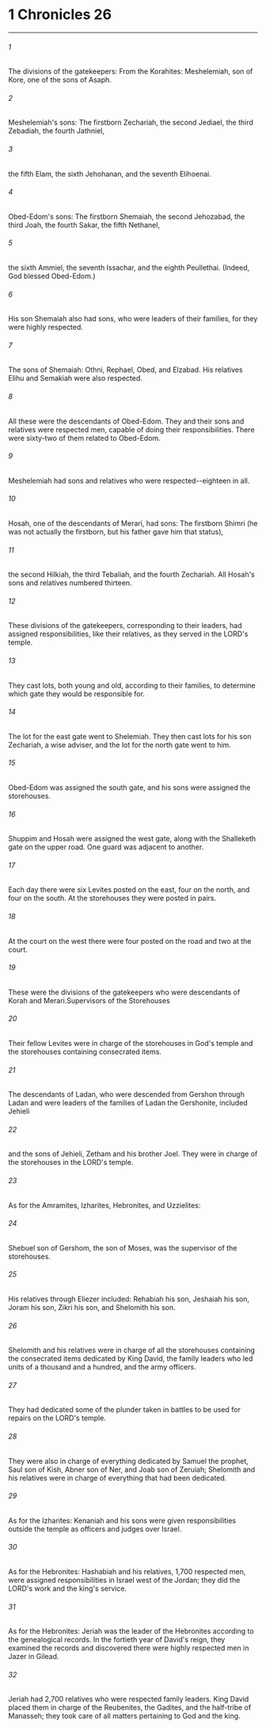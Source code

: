 # 1 Chronicles 26
***



###### 1 
The divisions of the gatekeepers: From the Korahites: Meshelemiah, son of Kore, one of the sons of Asaph. 

###### 2 
Meshelemiah's sons: The firstborn Zechariah, the second Jediael, the third Zebadiah, the fourth Jathniel, 

###### 3 
the fifth Elam, the sixth Jehohanan, and the seventh Elihoenai. 

###### 4 
Obed-Edom's sons: The firstborn Shemaiah, the second Jehozabad, the third Joah, the fourth Sakar, the fifth Nethanel, 

###### 5 
the sixth Ammiel, the seventh Issachar, and the eighth Peullethai. (Indeed, God blessed Obed-Edom.) 

###### 6 
His son Shemaiah also had sons, who were leaders of their families, for they were highly respected. 

###### 7 
The sons of Shemaiah: Othni, Rephael, Obed, and Elzabad. His relatives Elihu and Semakiah were also respected. 

###### 8 
All these were the descendants of Obed-Edom. They and their sons and relatives were respected men, capable of doing their responsibilities. There were sixty-two of them related to Obed-Edom. 

###### 9 
Meshelemiah had sons and relatives who were respected--eighteen in all. 

###### 10 
Hosah, one of the descendants of Merari, had sons: The firstborn Shimri (he was not actually the firstborn, but his father gave him that status), 

###### 11 
the second Hilkiah, the third Tebaliah, and the fourth Zechariah. All Hosah's sons and relatives numbered thirteen. 

###### 12 
These divisions of the gatekeepers, corresponding to their leaders, had assigned responsibilities, like their relatives, as they served in the LORD's temple. 

###### 13 
They cast lots, both young and old, according to their families, to determine which gate they would be responsible for. 

###### 14 
The lot for the east gate went to Shelemiah. They then cast lots for his son Zechariah, a wise adviser, and the lot for the north gate went to him. 

###### 15 
Obed-Edom was assigned the south gate, and his sons were assigned the storehouses. 

###### 16 
Shuppim and Hosah were assigned the west gate, along with the Shalleketh gate on the upper road. One guard was adjacent to another. 

###### 17 
Each day there were six Levites posted on the east, four on the north, and four on the south. At the storehouses they were posted in pairs. 

###### 18 
At the court on the west there were four posted on the road and two at the court. 

###### 19 
These were the divisions of the gatekeepers who were descendants of Korah and Merari.Supervisors of the Storehouses 

###### 20 
Their fellow Levites were in charge of the storehouses in God's temple and the storehouses containing consecrated items. 

###### 21 
The descendants of Ladan, who were descended from Gershon through Ladan and were leaders of the families of Ladan the Gershonite, included Jehieli 

###### 22 
and the sons of Jehieli, Zetham and his brother Joel. They were in charge of the storehouses in the LORD's temple. 

###### 23 
As for the Amramites, Izharites, Hebronites, and Uzzielites: 

###### 24 
Shebuel son of Gershom, the son of Moses, was the supervisor of the storehouses. 

###### 25 
His relatives through Eliezer included: Rehabiah his son, Jeshaiah his son, Joram his son, Zikri his son, and Shelomith his son. 

###### 26 
Shelomith and his relatives were in charge of all the storehouses containing the consecrated items dedicated by King David, the family leaders who led units of a thousand and a hundred, and the army officers. 

###### 27 
They had dedicated some of the plunder taken in battles to be used for repairs on the LORD's temple. 

###### 28 
They were also in charge of everything dedicated by Samuel the prophet, Saul son of Kish, Abner son of Ner, and Joab son of Zeruiah; Shelomith and his relatives were in charge of everything that had been dedicated. 

###### 29 
As for the Izharites: Kenaniah and his sons were given responsibilities outside the temple as officers and judges over Israel. 

###### 30 
As for the Hebronites: Hashabiah and his relatives, 1,700 respected men, were assigned responsibilities in Israel west of the Jordan; they did the LORD's work and the king's service. 

###### 31 
As for the Hebronites: Jeriah was the leader of the Hebronites according to the genealogical records. In the fortieth year of David's reign, they examined the records and discovered there were highly respected men in Jazer in Gilead. 

###### 32 
Jeriah had 2,700 relatives who were respected family leaders. King David placed them in charge of the Reubenites, the Gadites, and the half-tribe of Manasseh; they took care of all matters pertaining to God and the king.
